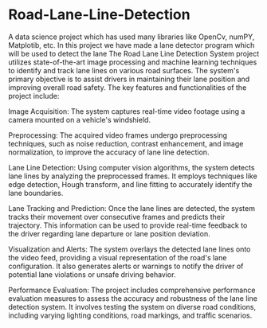 # Road-Lane-Line-Detection
A data science project which has used many libraries like OpenCv, numPY, Matplotib, etc. In this project we have made a lane  detector program which will be used to detect the lane
The Road Lane Line Detection System project utilizes state-of-the-art image processing and machine learning techniques to identify and track lane lines on various road surfaces. The system's primary objective is to assist drivers in maintaining their lane position and improving overall road safety. The key features and functionalities of the project include:

Image Acquisition: The system captures real-time video footage using a camera mounted on a vehicle's windshield.

Preprocessing: The acquired video frames undergo preprocessing techniques, such as noise reduction, contrast enhancement, and image normalization, to improve the accuracy of lane line detection.

Lane Line Detection: Using computer vision algorithms, the system detects lane lines by analyzing the preprocessed frames. It employs techniques like edge detection, Hough transform, and line fitting to accurately identify the lane boundaries.

Lane Tracking and Prediction: Once the lane lines are detected, the system tracks their movement over consecutive frames and predicts their trajectory. This information can be used to provide real-time feedback to the driver regarding lane departure or lane position deviation.

Visualization and Alerts: The system overlays the detected lane lines onto the video feed, providing a visual representation of the road's lane configuration. It also generates alerts or warnings to notify the driver of potential lane violations or unsafe driving behavior.

Performance Evaluation: The project includes comprehensive performance evaluation measures to assess the accuracy and robustness of the lane line detection system. It involves testing the system on diverse road conditions, including varying lighting conditions, road markings, and traffic scenarios.

